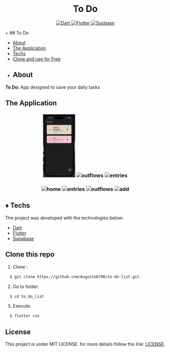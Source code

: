 <h1 align="center">
    To Do
</h1>

<p align="center">
  <a href="https://dart.dev/">
    <img alt="Dart" src="https://img.shields.io/badge/Dart-0175C2?style=for-the-badge&logo=dart&logoColor=white">
  </a>
  <a href="https://flutter.dev/">
    <img alt="Flutter" src="https://img.shields.io/badge/Flutter-02569B?style=for-the-badge&logo=flutter&logoColor=white">
  </a>
  <a href="https://supabase.com/">
    <img alt="Supbase" src="https://img.shields.io/badge/Supabase-3ECF8E?style=for-the-badge&logo=supabase&logoColor=white">
  </a>
</p>
+
## To Do

- [About](#about)
- [The Application](#application)
- [Techs](#techs)
- [Clone and use for Free](#clone)

<a id="about"></a>

- ## About

<strong>To Do:</strong> App designed to save your daily tasks

<a id="application"></a>

## The Application

<h3 align="center">
    <img alt="home" src="github/assets/home.png" width="20%">
    <img alt="outflows" src="github/assets/search.png" width="20%">
    <img alt="entries" src="github/assets/poke_listing.png" width="20%">
</h3>
<h3 align="center">
    <img alt="home" src="github/assets/section_about.png" width="20%">
    <img alt="entries" src="github/assets/section_evolution.png" width="20%">
    <img alt="outflows" src="github/assets/section_moves.png" width="20%">
    <img alt="add" src="github/assets/section_stats.png" width="20%">
</h3>

<a id="techs"></a>

## :diamonds: Techs

The project was developed with the technologies below:

- [Dart](https://dart.dev/)
- [Flutter](https://flutter.dev/)
- [Supabase](https://supabase.com/)

<a id="clone"></a>

## Clone this repo

1. Clone :

```sh
  $ git clone https://github.com/Augustob790/to-do-list.git
```

2. Go to folder:

```sh
  $ cd to_do_list
```

3. Execute:

```sh
  $ flutter run
```

## License

This project is under MIT LICENSE. for more details follow the link: [LICENSE](LICENSE).


